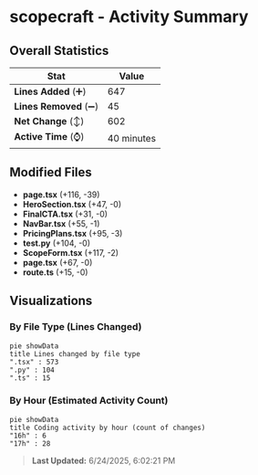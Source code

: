 # scopecraft - Activity Summary 

## Overall Statistics

| Stat                   | Value                                                             |
| ---------------------- | ----------------------------------------------------------------- |
| **Lines Added** (➕)   | 647                                          |
| **Lines Removed** (➖) | 45                                        |
| **Net Change** (↕)    | 602                |
| **Active Time** (⌚)   | 40 minutes |


## Modified Files
- **page.tsx** (+116, -39)
- **HeroSection.tsx** (+47, -0)
- **FinalCTA.tsx** (+31, -0)
- **NavBar.tsx** (+55, -1)
- **PricingPlans.tsx** (+95, -3)
- **test.py** (+104, -0)
- **ScopeForm.tsx** (+117, -2)
- **page.tsx** (+67, -0)
- **route.ts** (+15, -0)

## Visualizations

### By File Type (Lines Changed)

```mermaid
pie showData
title Lines changed by file type
".tsx" : 573
".py" : 104
".ts" : 15
```

### By Hour (Estimated Activity Count)

```mermaid
pie showData
title Coding activity by hour (count of changes)
"16h" : 6
"17h" : 28
```


> **Last Updated:** 6/24/2025, 6:02:21 PM